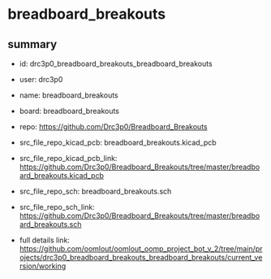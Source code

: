 # breadboard_breakouts
 
## summary 
* id: drc3p0_breadboard_breakouts_breadboard_breakouts
* user: drc3p0
* name: breadboard_breakouts
* board: breadboard_breakouts
* repo: https://github.com/Drc3p0/Breadboard_Breakouts
* src_file_repo_kicad_pcb: breadboard_breakouts.kicad_pcb
* src_file_repo_kicad_pcb_link: https://github.com/Drc3p0/Breadboard_Breakouts/tree/master/breadboard_breakouts.kicad_pcb


* src_file_repo_sch: breadboard_breakouts.sch
* src_file_repo_sch_link: https://github.com/Drc3p0/Breadboard_Breakouts/tree/master/breadboard_breakouts.sch
* full details link: https://github.com/oomlout/oomlout_oomp_project_bot_v_2/tree/main/projects/drc3p0_breadboard_breakouts_breadboard_breakouts/current_version/working  








